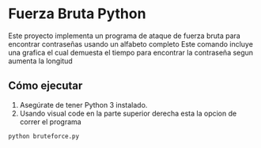 # Fuerza Bruta Python

Este proyecto implementa un programa de ataque de fuerza bruta para encontrar contraseñas usando un alfabeto completo 
Este comando incluye una grafica el cual demuesta el tiempo para encontrar la contraseña segun aumenta la longitud

## Cómo ejecutar

1. Asegúrate de tener Python 3 instalado.
2. Usando visual code en la parte superior derecha esta la opcion de correr el programa

```bash
python bruteforce.py
